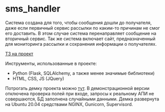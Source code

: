# sms_handler
Система создана для того, чтобы сообщения дошли до получателя, даже если первичный сервис рассылки по каким-то причинам не смог его доставить.
В этом случае система перенаправляет сообщение на вторичный сервис. Так же система включает сайт, предназначенный для мониторинга рассылки и сохранения информации
о получателях.

[ТЗ на проект](task.md)

Инструменты, использованные в проекте:
- Python (Flask, SQLAlchemy, а также менее значимые библиотеки)
- HTML, CSS, JS (JQuery)

Потрогать демку проекта можно [тут](http://bobako.site/sms_handler/). В демонстрационной версии отключена проверка полей при входе, запросы к реальному АПИ не совершаются, БД заполнена случайными данными. Демка развернута на Ubuntu 20.04 средствами NGINX, Gunicorn, Supervisord.


